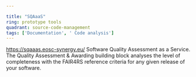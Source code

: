 ```yaml
---

title: "SQAaaS"
ring: prototype tools
quadrant: source-code-management
tags: ['Documentation', ' Code analysis']
---
```

https://sqaaas.eosc-synergy.eu/
Software Quality Assessment as a Service. The Quality Assessment & Awarding building block analyses the level of completeness with the FAIR4RS reference criteria for any given release of your software.

